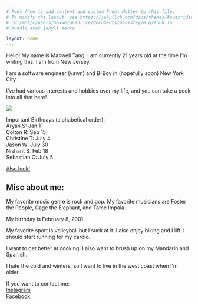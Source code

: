 ```yaml
---
# Feel free to add content and custom Front Matter to this file.
# To modify the layout, see https://jekyllrb.com/docs/themes/#overriding-theme-defaults
# cd /mnt/c/users/maxwe/onedrive/documents/mackstey28.github.io
# bundle exec jekyll serve

layout: home
---
```


Hello! My name is Maxwell Tang. I am currently 21 years old at the time I’m writing this. I am from New Jersey.

I am a software engineer (yawn) and B-Boy in (hopefully soon) New York City. 

I’ve had various interests and hobbies over my life, and you can take a peek into all that here!

![](https://cdn.discordapp.com/attachments/897486164527829103/1054929314820399145/IMG_1811.jpg)

Important Birthdays (alphabetical order):<br/>
Aryan S: Jan 11<br/>
Colton R: Sep 15<br/>
Christine T: July 4<br/>
Jason W: July 30<br/>
Nishant S: Feb 18<br/>
Sebastian C: July 5<br/>

[Also look!](https://photos.app.goo.gl/1qGEq9ydgkJgX3Ht8)

## Misc about me:

My favorite music genre is rock and pop. My favorite musicians are Foster the People, Cage the Elephant, and Tame Impala.

My birthday is February 8, 2001.

My favorite sport is volleyball but I suck at it. I also enjoy biking and I lift. I should start running for my cardio. 

I want to get better at cooking! I also want to brush up on my Mandarin and Spanish.

I hate the cold and winters, so I want to live in the west coast when I'm older.

If you want to contact me: <br/>
[Instagram](https://www.instagram.com/mackstey28/)<br/>
[Facebook](https://www.facebook.com/profile.php?id=100007129966091)